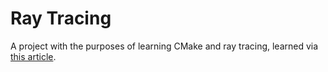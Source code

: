 # Ray Tracing
A project with the purposes of learning CMake and ray tracing, learned via [this article](https://raytracing.github.io/books/RayTracingInOneWeekend.html).
